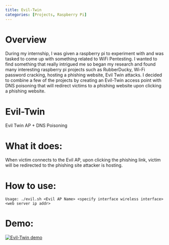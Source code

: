 ```yaml
---
title: Evil-Twin
categories: [Projects, Raspberry Pi]
---
```



# Overview
During my internship, I was given a raspberry pi to experiment with and was tasked to come up with something related to WiFi Pentesting. I wanted to find something that really intrigued me so began my research and found many interesting raspberry pi projects such as RubberDucky, Wi-Fi password cracking, hosting a phishing website, Evil Twin attacks. I decided to combine a few of the projects by creating an Evil-Twin access point with DNS poisoning that will redirect victims to a phishing website upon clicking a phishing website. 

# Evil-Twin
Evil Twin AP + DNS Poisoning

# What it does:
When victim connects to the Evil AP, upon clicking the phishing link, victim will be redirected to the phishing site attacker is hosting.

# How to use:
`Usage: ./evil.sh <Evil AP Name> <specify interface wireless interface> <web server ip addr>`

# Demo:
[![Evil-Twin demo](https://res.cloudinary.com/marcomontalbano/image/upload/v1642608373/video_to_markdown/images/streamable--13cpk4-c05b58ac6eb4c4700831b2b3070cd403.jpg)](https://streamable.com/13cpk4 "Evil-Twin demo")
